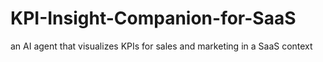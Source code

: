 # KPI-Insight-Companion-for-SaaS
an AI agent that visualizes KPIs for sales and marketing in a SaaS context
